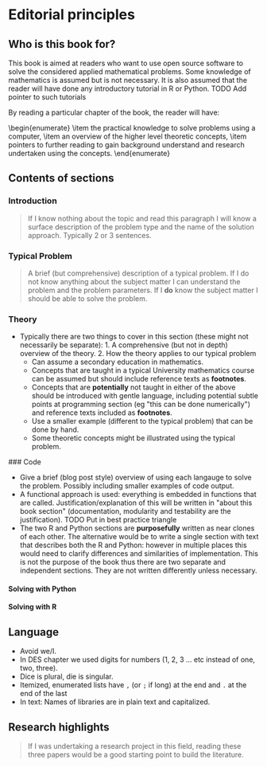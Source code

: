 # Editorial principles

## Who is this book for?
This book is aimed at readers who want to use open source software to solve the
considered applied mathematical problems. Some knowledge of mathematics is
assumed but is not necessary. 
It is also assumed that the reader will have done any introductory tutorial in R
or Python.
TODO Add pointer to such tutorials
	
By reading a particular chapter of the book, the reader will have:
	
\begin{enumerate}
  \item the practical knowledge to solve problems using a computer,
  \item an overview of the higher level theoretic concepts,
  \item pointers to further reading to gain background understand and research
  undertaken using the concepts.
\end{enumerate}

## Contents of sections

### Introduction

> If I know nothing about the topic and read this paragraph I will know a
> surface description of the problem type and the name of the solution approach.
> Typically 2 or 3 sentences.

### Typical Problem

> A brief (but comprehensive) description of a typical problem. If I do not know
> anything about the subject matter I can understand the problem and the problem
> parameters. If I **do** know the subject matter I should be able to solve the
> problem.

### Theory

- Typically there are two things to cover in this section (these might not
  necessarily be separate): 
	    1. A  comprehensive (but not in depth) overview of the theory.
	    2. How the theory applies to our typical problem
	- Can assume a secondary education in mathematics.
	- Concepts that are taught in a typical University mathematics course can be
	  assumed but should include reference texts as **footnotes**.
	-  Concepts that are **potentially** not taught in either of the above should
	   be introduced with gentle language, including potential subtle points at
	   programming section (eg "this can be done numerically") and reference
	   texts included as **footnotes**.
	- Use a smaller example (different to the typical problem) that can be done
	  by hand.
	- Some theoretic concepts might be illustrated using the typical problem.


### Code

- Give a brief (blog post style) overview of using each langauge to solve the
problem. Possibly including smaller examples of code output.
- A functional approach is used: everything is embedded in functions that are
  called. Justification/explanation of this will be written in "about this book
  section" (documentation, modularity and testability are the justification).
  TODO Put in best practice triangle
- The two R and Python sections are **purposefully** written as near clones of
  each other. The alternative would be to write a single section with text that
  describes both the R and Python: however in multiple places this would need to
  clarify differences and similarities of implementation. This is not the
  purpose of the book thus there are two separate and independent sections. They
  are not written differently unless necessary.


#### Solving with Python

#### Solving with R

## Language

- Avoid we/I.
- In DES chapter we used digits for numbers (1, 2, 3 ... etc instead of one,
  two, three).
- Dice is plural, die is singular.
- Itemized, enumerated lists have `,` (or `;` if long) at the end and `.` at the
  end of the last
- In text: Names of libraries are in plain text and capitalized.

## Research highlights

> If I was undertaking a research project in this field, reading these three
> papers would be a good starting point to build the literature.
